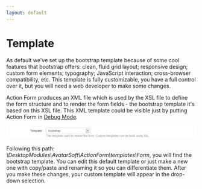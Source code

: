 ```yaml
---
layout: default
---
```


# Template

As default we've set up the bootstrap template because of some cool features that bootstrap offers: clean, fluid grid layout; responsive design; custom form elements; typography; JavaScript interaction; cross-browser compatibility, etc. This template is fully customizable, you have a full control over it, but you will need a web developer to make some changes.

Action Form produces an XML file which is used by the XSL file to define the form structure and to render the form fields - the bootstrap template it's based on this XSL file. This XML template could be visible just by putting Action Form in <a href="https://sites.google.com/a/dnnsharp.com/action-form-v2/debugging">Debug Mode</a>.

<img style="max-width:100%" src="/action-form/apperance/assets/template-bootstrap.png"/> <br>

Following this path: <i>\DesktopModules\AvatarSoft\ActionForm\templates\Form</i>, you will find the bootstrap template. You can edit this default template or just make a new one with copy/paste and renaming it so you can differentiate them. After you make these changes, your custom template will appear in the drop-down selection.  
